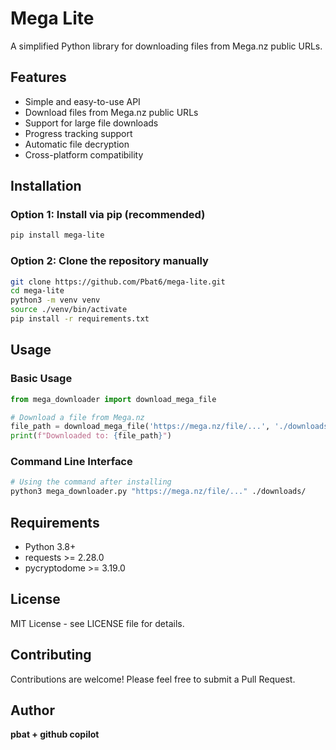 # Mega Lite

A simplified Python library for downloading files from Mega.nz public URLs.

## Features

- Simple and easy-to-use API
- Download files from Mega.nz public URLs
- Support for large file downloads
- Progress tracking support
- Automatic file decryption
- Cross-platform compatibility

## Installation

### Option 1: Install via pip (recommended)
```bash
pip install mega-lite
```
### Option 2: Clone the repository manually
```bash
git clone https://github.com/Pbat6/mega-lite.git
cd mega-lite
python3 -m venv venv
source ./venv/bin/activate
pip install -r requirements.txt
```

## Usage

### Basic Usage

```python
from mega_downloader import download_mega_file

# Download a file from Mega.nz
file_path = download_mega_file('https://mega.nz/file/...', './downloads/')
print(f"Downloaded to: {file_path}")
```

### Command Line Interface

```bash
# Using the command after installing
python3 mega_downloader.py "https://mega.nz/file/..." ./downloads/
```

## Requirements

- Python 3.8+
- requests >= 2.28.0
- pycryptodome >= 3.19.0

## License

MIT License - see LICENSE file for details.

## Contributing

Contributions are welcome! Please feel free to submit a Pull Request.

## Author

**pbat + github copilot**

